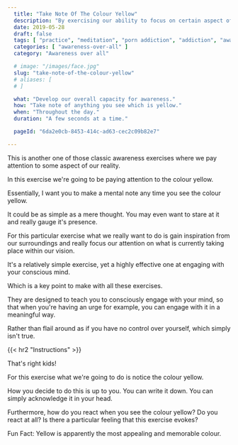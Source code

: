 ```yaml
---
  title: "Take Note Of The Colour Yellow"
  description: "By exercising our ability to focus on certain aspect of reality, we can develop our overall awareness."
  date: 2019-05-28
  draft: false
  tags: [ "practice", "meditation", "porn addiction", "addiction", "awareness", "awareness exercises", "perspective", "nofap", "neverfap", "neverfap deluxe" ]
  categories: [ "awareness-over-all" ]
  category: "Awareness over all"

  # image: "/images/face.jpg"
  slug: "take-note-of-the-colour-yellow"
  # aliases: [
  # ]

  what: "Develop our overall capacity for awareness."
  how: "Take note of anything you see which is yellow."
  when: "Throughout the day."
  duration: "A few seconds at a time."

  pageId: "6da2e0cb-8453-414c-ad63-cec2c09b82e7"

---
```


This is another one of those classic awareness exercises where we pay attention to some aspect of our reality.

In this exercise we're going to be paying attention to the colour yellow.

Essentially, I want you to make a mental note any time you see the colour yellow.

It could be as simple as a mere thought. You may even want to stare at it and really gauge it's presence. 

For this particular exercise what we really want to do is gain inspiration from our surroundings and really focus our attention on what is currently taking place within our vision.

It's a relatively simple exercise, yet a highly effective one at engaging with your conscious mind.

Which is a key point to make with all these exercises.

They are designed to teach you to consciously engage with your mind, so that when you're having an urge for example, you can engage with it in a meaningful way.

Rather than flail around as if you have no control over yourself, which simply isn't true. 


{{< hr2 "Instructions" >}}


That's right kids!

For this exercise what we're going to do is notice the colour yellow.

How you decide to do this is up to you. You can write it down. You can simply acknowledge it in your head.

Furthermore, how do you react when you see the colour yellow? Do you react at all? Is there a particular feeling that this exercise evokes?

Fun Fact: Yellow is apparently the most appealing and memorable colour.


<!-- 
{{< hr2 "Additional Resources" >}}  -->

<!-- maybe link to other  -->


